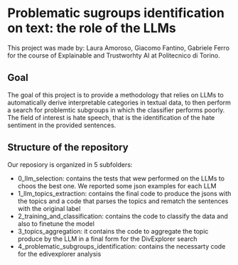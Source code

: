 # Problematic sugroups identification on text: the role of the LLMs
This project was made by: Laura Amoroso, Giacomo Fantino, Gabriele Ferro for the course of Explainable and Trustworhty AI at Politecnico di Torino. 


## Goal

The goal of this project is to provide a methodology that relies on LLMs to automatically derive interpretable categories in textual data, to then perform a search for problemtic subgroups in which the classifier performs poorly.
The field of interest is hate speech, that is the identification of the hate sentiment in the provided sentences. 

## Structure of the repository

Our reposiory is organized in 5 subfolders:
- 0_llm_selection: contains the tests that wew performed on the LLMs to choos the best one. We reported some json examples for each LLM
- 1_llm_topics_extraction: contains the final code to produce the jsons with the topics and a code that parses the topics and rematch the sentences with the original label
- 2_training_and_classification: contains the code to classify the data and also to finetune the model
- 3_topics_aggregation: it contains the code to aggregate the topic produce by the LLM in a final form for the DivExplorer search
- 4_problematic_subgroups_identification: contains the necessarty code for the edivexplorer analysis

